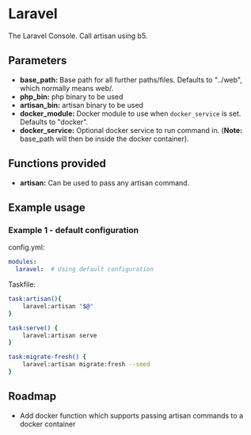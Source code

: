 # Laravel

The Laravel Console. Call artisan using b5.

## Parameters

* **base_path:** Base path for all further paths/files. Defaults to "../web", which normally means web/.
* **php_bin:** php binary to be used
* **artisan_bin:** artisan binary to be used
* **docker_module:** Docker module to use when `docker_service` is set. Defaults to "docker".
* **docker_service:** Optional docker service to run command in. (**Note:** base_path will then be inside the
  docker container).

## Functions provided

* **artisan:** Can be used to pass any artisan command.

## Example usage

### Example 1 - default configuration

config.yml:
```yaml
modules:
  laravel:  # Using default configuration
```

Taskfile:
```bash
task:artisan(){
    laravel:artisan "$@"
}  

task:serve() {
    laravel:artisan serve
}

task:migrate-fresh() {
    laravel:artisan migrate:fresh --seed
}
```

## Roadmap

* Add docker function which supports passing artisan commands to a docker container
